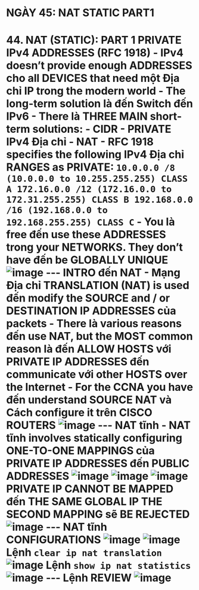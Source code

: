 # NGÀY 45: NAT STATIC PART1

# 44. NAT (STATIC): PART 1 PRIVATE IPv4 ADDRESSES (RFC 1918) - IPv4 doesn’t provide enough ADDRESSES cho all DEVICES that need một Địa chỉ IP trong the modern world - The long-term solution là đến Switch đến IPv6 - There là THREE MAIN short-term solutions: - CIDR - PRIVATE IPv4 Địa chỉ - NAT - RFC 1918 specifies the following IPv4 Địa chỉ RANGES as PRIVATE: ``` 10.0.0.0 /8 (10.0.0.0 to 10.255.255.255) CLASS A 172.16.0.0 /12 (172.16.0.0 to 172.31.255.255) CLASS B 192.168.0.0 /16 (192.168.0.0 to 192.168.255.255) CLASS C ``` - You là free đến use these ADDRESSES trong your NETWORKS. They don’t have đến be GLOBALLY UNIQUE ![image](https://github.com/psaumur/CCNA/assets/106411237/c774460a-0479-40ed-ac62-1e9820960943) --- INTRO đến NAT - Mạng Địa chỉ TRANSLATION (NAT) is used đến modify the SOURCE and / or DESTINATION IP ADDRESSES của packets - There là various reasons đến use NAT, but the MOST common reason là đến ALLOW HOSTS với PRIVATE IP ADDRESSES đến communicate với other HOSTS over the Internet - For the CCNA you have đến understand SOURCE NAT và Cách configure it trên CISCO ROUTERS ![image](https://github.com/psaumur/CCNA/assets/106411237/11cbc222-4b2d-4283-9a8f-86cfff2e109d) --- NAT tĩnh - NAT tĩnh involves statically configuring ONE-TO-ONE MAPPINGS của PRIVATE IP ADDRESSES đến PUBLIC ADDRESSES ![image](https://github.com/psaumur/CCNA/assets/106411237/40867b28-66ff-4182-be97-8495a4c2de23) ![image](https://github.com/psaumur/CCNA/assets/106411237/b77177cc-f6e3-434f-87e0-fb5d0fe14c90) ![image](https://github.com/psaumur/CCNA/assets/106411237/daac56f4-5af8-482c-9d1d-63a0fb3bdcb1) PRIVATE IP CANNOT BE MAPPED đến THE SAME GLOBAL IP THE SECOND MAPPING sẽ BE REJECTED ![image](https://github.com/psaumur/CCNA/assets/106411237/6dceb3c2-39d6-4299-b08d-90cbddb8d6b3) --- NAT tĩnh CONFIGURATIONS ![image](https://github.com/psaumur/CCNA/assets/106411237/1b0d6780-56d8-4ea0-870b-abb65d3a6e66) ![image](https://github.com/psaumur/CCNA/assets/106411237/add755f6-2d2c-4fe8-aae1-6d1aeecb6ea2) Lệnh `clear ip nat translation` ![image](https://github.com/psaumur/CCNA/assets/106411237/4266d928-0970-4386-82d7-159cc2b02df6) Lệnh `show ip nat statistics` ![image](https://github.com/psaumur/CCNA/assets/106411237/2e70576f-3879-4ba6-8ffa-307fd0c243c9) --- Lệnh REVIEW ![image](https://github.com/psaumur/CCNA/assets/106411237/061f4c43-e755-41e8-b8b4-9e31e0723a19) 